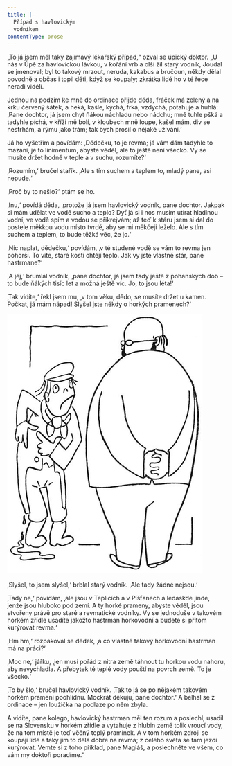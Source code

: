 ```yaml
---
title: |-
  Případ s havlovickým
  vodníkem
contentType: prose
---
```


„To já jsem měl taky zajímavý lékařský případ,“ ozval se úpický doktor. „U nás v Úpě za havlovickou lávkou, v kořání vrb a olší žil starý vodník, Joudal se jmenoval; byl to takový mrzout, neruda, kakabus a bručoun, někdy dělal povodně a občas i topil děti, když se koupaly; zkrátka lidé ho v té řece neradi viděli.

  

Jednou na podzim ke mně do ordinace přijde děda, fráček má zelený a na krku červený šátek, a heká, kašle, kýchá, frká, vzdychá, potahuje a huhlá: ‚Pane dochtor, já jsem chyt ňákou náchladu nebo nádchu; mně tuhle pšká a tadyhle píchá, v kříži mě bolí, v kloubech mně loupe, kašel mám, div se nestrhám, a rýmu jako trám; tak bych prosil o nějaké užívání.‘

Já ho vyšetřím a povídám: ‚Dědečku, to je revma; já vám dám tadyhle to mazání, je to linimentum, abyste věděl, ale to ještě není všecko. Vy se musíte držet hodně v teple a v suchu, rozumíte?‘

‚Rozumím,‘ bručel stařík. ‚Ale s tím suchem a teplem to, mladý pane, asi nepude.‘

‚Proč by to nešlo?‘ ptám se ho.

‚Inu,‘ povídá děda, ‚protože já jsem havlovický vodník, pane dochtor. Jakpak si mám udělat ve vodě sucho a teplo? Dyť já si i nos musím utírat hladinou vodní, ve vodě spím a vodou se přikrejvám; až teď k stáru jsem si dal do postele měkkou vodu místo tvrdé, aby se mi měkčeji leželo. Ale s tím suchem a teplem, to bude těžká věc, že jo.‘

‚Nic naplat, dědečku,‘ povídám, ‚v té studené vodě se vám to revma jen pohorší. To víte, staré kosti chtějí teplo. Jak vy jste vlastně stár, pane hastrmane?‘

‚A jéj,‘ brumlal vodník, ‚pane dochtor, já jsem tady ještě z pohanských dob – to bude ňákých tisíc let a možná ještě víc. Jo, to jsou léta!‘

‚Tak vidíte,‘ řekl jsem mu, ‚v tom věku, dědo, se musíte držet u kamen. Počkat, já mám nápad! Slyšel jste někdy o horkých pramenech?‘



![devatero_pohadek_056](./resources/devatero_pohadek_056.jpg)



‚Slyšel, to jsem slyšel,‘ brblal starý vodník. ‚Ale tady žádné nejsou.‘

‚Tady ne,‘ povídám, ‚ale jsou v Teplicích a v Píšťanech a ledaskde jinde, jenže jsou hluboko pod zemí. A ty horké prameny, abyste věděl, jsou stvořeny právě pro staré a revmatické vodníky. Vy se jednoduše v takovém horkém zřídle usadíte jakožto hastrman horkovodní a budete si přitom kurýrovat revma.‘

‚Hm hm,‘ rozpakoval se dědek, ‚a co vlastně takový horkovodní hastrman má na práci?‘

‚Moc ne,‘ jářku, ‚jen musí pořád z nitra země táhnout tu horkou vodu nahoru, aby nevychladla. A přebytek té teplé vody pouští na povrch země. To je všecko.‘

‚To by šlo,‘ bručel havlovický vodník. ‚Tak to já se po nějakém takovém horkém prameni poohlídnu. Mockrát děkuju, pane dochtor.‘ A belhal se z ordinace – jen loužička na podlaze po něm zbyla.

A vidíte, pane kolego, havlovický hastrman měl ten rozum a poslechl; usadil se na Slovensku v horkém zřídle a vytahuje z hlubin země tolik vroucí vody, že na tom místě je teď věčný teplý pramínek. A v tom horkém zdroji se koupají lidé a taky jim to dělá dobře na revma; z celého světa se tam jezdí kurýrovat. Vemte si z toho příklad, pane Magiáš, a poslechněte ve všem, co vám my doktoři poradíme.“
